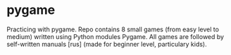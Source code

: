 # pygame
Practicing with pygame.
Repo contains 8 small games (from easy level to medium) written using Python modules Pygame.
All games are followed by self-written manuals [rus] (made for beginner level, particulary kids).
